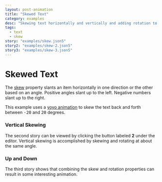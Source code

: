 ```yaml
---
layout: post-animation
title: "Skewed Text"
category: examples
desc: "Skewing text horizontally and vertically and adding rotation to get an interesting effect."
tags: 
  - text
  - skew
story: "examples/skew.json5"
story2: "examples/skew-2.json5"
story3: "examples/skew-3.json5"
---
```

# Skewed Text
The [skew](/properties/#skew) property slants an item horizontally in one direction or the other based on an angle.  Positive angles slant up to the left. Negative numbers slant up to the right.

This example uses a [yoyo animation](/properties/#animation) to skew the text back and forth between <samp class="number">-20</samp> and <samp class="number">20</samp> degrees.

### Vertical Skewing
The second story can be viewed by clicking the button labeled __2__ under the editor. Vertical skewing is accomplished by skewing and rotating at about the same angle.

### Up and Down
The third story shows that combining the skew and rotation properties can result in some interesting animation.